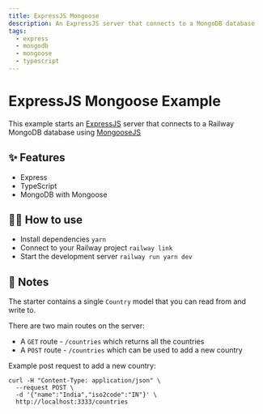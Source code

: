 ```yaml
---
title: ExpressJS Mongoose
description: An ExpressJS server that connects to a MongoDB database
tags:
  - express
  - mongodb
  - mongoose
  - typescript
---
```


# ExpressJS Mongoose Example

This example starts an [ExpressJS](https://expressjs.com/) server that connects to a Railway MongoDB database using [MongooseJS](https://mongoosejs.com/)

## ✨ Features

- Express
- TypeScript
- MongoDB with Mongoose

## 💁‍♀️ How to use

- Install dependencies `yarn`
- Connect to your Railway project `railway link`
- Start the development server `railway run yarn dev`

## 📝 Notes

The starter contains a single `Country` model that you can read from and write to.

There are two main routes on the server:

- A `GET` route - `/countries` which returns all the countries
- A `POST` route - `/countries` which can be used to add a new country

Example post request to add a new country:

```
curl -H "Content-Type: application/json" \
  --request POST \
  -d '{"name":"India","iso2code":"IN"}' \
  http://localhost:3333/countries
```
